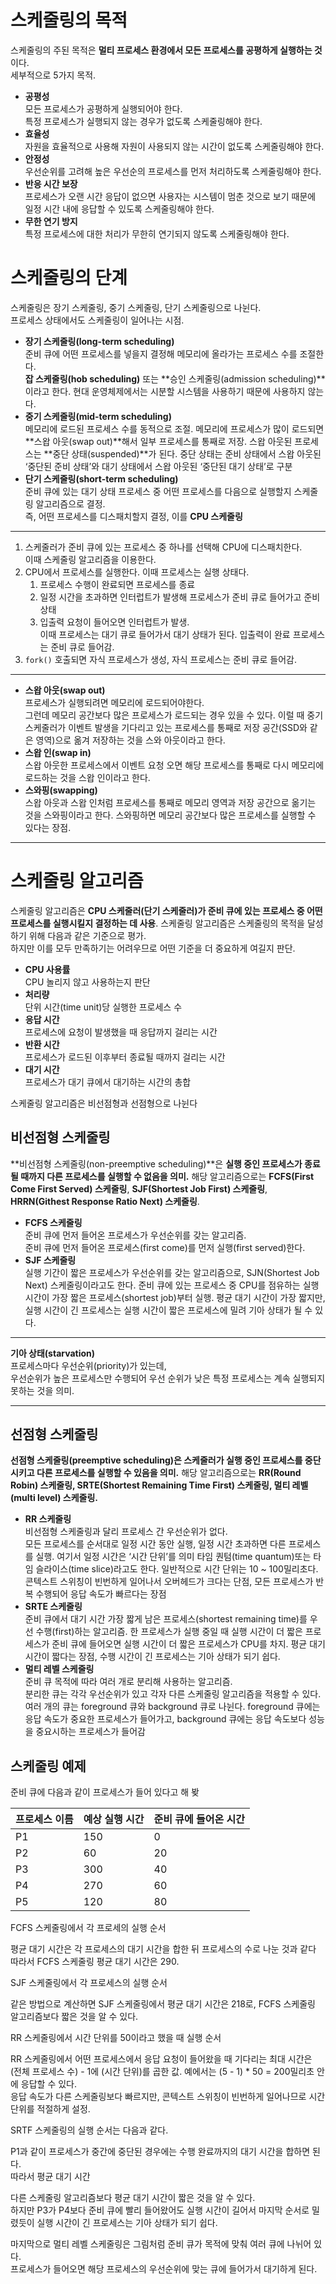 # 스케줄링의 목적

스케줄링의 주된 목적은 **멀티 프로세스 환경에서 모든 프로세스를 공평하게 실행하는 것**이다.  
세부적으로 5가지 목적.

- **공평성**  
모든 프로세스가 공평하게 실행되어야 한다.  
특정 프로세스가 실행되지 않는 경우가 없도록 스케줄링해야 한다.
- **효율성**  
자원을 효율적으로 사용해 자원이 사용되지 않는 시간이 없도록 스케줄링해야 한다.
- **안정성**  
우선순위를 고려해 높은 우선순의 프로세스를 먼저 처리하도록 스케줄링해야 한다.
- **반응 시간 보장**  
프로세스가 오랜 시간 응답이 없으면 사용자는 시스템이 멈춘 것으로 보기 때문에 일정 시간 내에 응답할 수 있도록 스케줄링해야 한다.
- **무한 연기 방지**  
특정 프로세스에 대한 처리가 무한히 연기되지 않도록 스케줄링해야 한다.

# 스케줄링의 단계

스케줄링은 장기 스케줄링, 중기 스케줄링, 단기 스케줄링으로 나뉜다.  
프로세스 상태에서도 스케줄링이 일어나는 시점.

- **장기 스케줄링(long-term scheduling)**  
준비 큐에 어떤 프로세스를 넣을지 결정해 메모리에 올라가는 프로세스 수를 조절한다.  
**잡 스케줄링(hob scheduling)** 또는 **승인 스케줄링(admission scheduling)**이라고 한다. 현대 운영체제에서는 시분할 시스템을 사용하기 때문에 사용하지 않는다.
- **중기 스케줄링(mid-term scheduling)**  
메모리에 로드된 프로세스 수를 동적으로 조절. 메모리에 프로세스가 많이 로드되면 **스왑 아웃(swap out)**해서 일부 프로세스를 통째로 저장. 스왑 아웃된 프로세스는 **중단 상태(suspended)**가 된다. 중단 상태는 준비 상태에서 스왑 아웃된 ‘중단된 준비 상태’와 대기 상태에서 스왑 아웃된 ‘중단된 대기 상태’로 구분
- **단기 스케줄링(short-term scheduling)**  
준비 큐에 있는 대기 상태 프로세스 중 어떤 프로세스를 다음으로 실행할지 스케줄링 알고리즘으로 결정.   
즉, 어떤 프로세스를 디스패치할지 결정, 이를 **CPU 스케줄링**

---

1. 스케줄러가 준비 큐에 있는 프로세스 중 하나를 선택해 CPU에 디스패치한다.  
이때 스케줄링 알고리즘을 이용한다.
2. CPU에서 프로세스를 실행한다. 이때 프로세스는 실행 상태다.
    1. 프로세스 수행이 완료되면 프로세스를 종료
    2. 일정 시간을 초과하면 인터럽트가 발생해 프로세스가 준비 큐로 들어가고 준비 상태
    3. 입출력 요청이 들어오면 인터럽트가 발생.  
    이때 프로세스는 대기 큐로 들어가서 대기 상태가 된다. 입출력이 완료 프로세스는 준비 큐로 들어감.
3. `fork()` 호출되면 자식 프로세스가 생성, 자식 프로세스는 준비 큐로 들어감.

---

- **스왑 아웃(swap out)**  
프로세스가 실행되려면 메모리에 로드되어야한다.  
그런데 메모리 공간보다 많은 프로세스가 로드되는 경우 있을 수 있다. 이럴 때 중기 스케줄러가 이벤트 발생을 기다리고 있는 프로세스를 통째로 저장 공간(SSD와 같은 영역)으로 옮겨 저장하는 것을 스와 아웃이라고 한다.
- **스왑 인(swap in)**  
스왑 아웃한 프로세스에서 이벤트 요청 오면 해당 프로세스를 통째로 다시 메모리에 로드하는 것을 스왑 인이라고 한다.
- **스와핑(swapping)**  
스왑 아웃과 스왑 인처럼 프로세스를 통째로 메모리 영역과 저장 공간으로 옮기는 것을 스와핑이라고 한다. 스와핑하면 메모리 공간보다 많은 프로세스를 실행할 수 있다는 장점.

---

# 스케줄링 알고리즘

스케줄링 알고리즘은 **CPU 스케줄러(단기 스케줄러)가 준비 큐에 있는 프로세스 중 어떤 프로세스를 실행시킬지 결정하는 데 사용**. 스케줄링 알고리즘은 스케줄링의 목적을 달성하기 위해 다음과 같은 기준으로 평가.  
하지만 이를 모두 만족하기는 어려우므로 어떤 기준을 더 중요하게 여길지 판단.

- **CPU 사용률**  
CPU 놀리지 않고 사용하는지 판단
- **처리량**  
단위 시간(time unit)당 실행한 프로세스 수
- **응답 시간**   
프로세스에 요청이 발생했을 때 응답까지 걸리는 시간
- **반환 시간**  
프로세스가 로드된 이후부터 종료될 때까지 걸리는 시간
- **대기 시간**  
프로세스가 대기 큐에서 대기하는 시간의 총합

스케줄링 알고리즘은 비선점형과 선점형으로 나뉜다

## 비선점형 스케줄링

**비선점형 스케줄링(non-preemptive scheduling)**은 **실행 중인 프로세스가 종료될 때까지 다른 프로세스를 실행할 수 없음을 의미.** 해당 알고리즘으로는 **FCFS(First Come First Served) 스케줄링**, **SJF(Shortest Job First) 스케줄링**, **HRRN(Githest Response Ratio Next) 스케줄링**.

- **FCFS 스케줄링**  
준비 큐에 먼저 들어온 프로세스가 우선순위를 갖는 알고리즘.  
준비 큐에 먼저 들어온 프로세스(first come)를 먼저 실행(first served)한다.
- **SJF 스케줄링**  
실행 기간이 짧은 프로세스가 우선순위를 갖는 알고리즘으로, SJN(Shortest Job Next) 스케줄링이라고도 한다. 준비 큐에 있는 프로세스 중 CPU를 점유하는 실행 시간이 가장 짧은 프로세스(shortest job)부터 실행. 평균 대기 시간이 가장 짧지만, 실행 시간이 긴 프로세스는 실행 시간이 짧은 프로세스에 밀려 기아 상태가 될 수 있다.

---

**기아 상태(starvation)**  
프로세스마다 우선순위(priority)가 있는데,  
우선순위가 높은 프로세스만 수행되어 우선 순위가 낮은 특정 프로세스는 계속 실행되지 못하는 것을 의미.

---

## 선점형 스케줄링

**선점형 스케줄링(preemptive scheduling)은 스케줄러가 실행 중인 프로세스를 중단시키고 다른 프로세스를 실행할 수 있음을 의미.** 해당 알고리즘으로는 **RR(Round Robin) 스케줄링, SRTE(Shortest Remaining Time First) 스케줄링, 멀티 레벨(multi level) 스케줄링.**

- **RR 스케줄링**  
비선점형 스케줄링과 달리 프로세스 간 우선순위가 없다.  
모든 프로세스를 순서대로 일정 시간 동안 실행, 일정 시간 초과하면 다른 프로세스를 실행. 여기서 일정 시간은  ‘시간 단위’를 의미 타임 퀀텀(time quantum)또는 타임 슬라이스(time slice)라고도 한다. 일반적으로 시간 단위는 10 ~ 100밀리초다. 콘텍스트 스위칭이 빈번하게 일어나서 오버헤드가 크다는 단점, 모든 프로세스가 반복 수행되어 응답 속도가 빠르다는 장점
- **SRTE 스케줄링**  
준비 큐에서 대기 시간 가장 짧게 남은 프로세스(shortest remaining time)를 우선 수행(first)하는 알고리즘. 한 프로세스가 실행 중일 때 실행 시간이 더 짧은 프로세스가 준비 큐에 들어오면 실행 시간이 더 짧은 프로세스가 CPU를 차지. 평균 대기 시간이 짧다는 장점, 수행 시간이 긴 프로세스는 기아 상태가 되기 쉽다.
- **멀티 레벨 스케줄링**  
준비 큐 목적에 따라 여러 개로 분리해 사용하는 알고리즘.  
분리한 큐는 각각 우선순위가 있고 각자 다른 스케줄링 알고리즘을 적용할 수 있다. 여러 개의 큐는 foreground 큐와 background 큐로 나뉜다. foreground 큐에는 응답 속도가 중요한 프로세스가 들어가고, background 큐에는 응답 속도보다 성능을 중요시하는 프로세스가 들어감

## 스케줄링 예제

준비 큐에 다음과 같이 프로세스가 들어 있다고 해 봦

| 프로세스 이름 | 예상 실행 시간 | 준비 큐에 들어온 시간 |
| --- | --- | --- |
| P1 | 150 | 0 |
| P2 | 60 | 20 |
| P3 | 300 | 40 |
| P4 | 270 | 60 |
| P5 | 120 | 80 |

FCFS 스케줄링에서 각 프로세의 실행 순서

평균 대기 시간은 각 프로세스의 대기 시간을 합한 뒤 프로세스의 수로 나눈 것과 같다  
따라서 FCFS 스케줄링 평균 대기 시간은 290.

SJF 스케줄링에서 각 프로세스의 실행 순서

같은 방법으로 계산하면 SJF 스케줄링에서 평균 대기 시간은 218로, FCFS 스케줄링 알고리즘보다 짧은 것을 알 수 있다.

RR 스케줄링에서 시간 단위를 50이라고 했을 때 실행 순서

RR 스케줄링에서 어떤 프로세스에서 응답 요청이 들어왔을 때 기다리는 최대 시간은 (전체 프로세스 수) - 1에 (시간 단위)를 곱한 값. 예에서는 (5 - 1) * 50 = 200밀리초 안에 응답할 수 있다.  
응답 속도가 다른 스케줄링보다 빠르지만, 콘텍스트 스위칭이 빈번하게 일어나므로 시간 단위를 적절하게 설정.

SRTF 스케줄링의 실행 순서는 다음과 같다.

P1과 같이 프로세스가 중간에 중단된 경우에는 수행 완료까지의 대기 시간을 합하면 된다.  
따라서 평균 대기 시간

다른 스케줄링 알고리즘보다 평균 대기 시간이 짧은 것을 알 수 있다.  
하지만 P3가 P4보다 준비 큐에 빨리 들어왔어도 실행 시간이 길어서 마지막 순서로 밀렸듯이 실행 시간이 긴 프로세스는 기아 상태가 되기 쉽다.

마지막으로 멀티 레벨 스케줄링은 그림처럼 준비 큐가 목적에 맞춰 여러 큐에 나뉘어 있다.  
프로세스가 들어오면 해당 프로세스의 우선순위에 맞는 큐에 들어가서 대기하게 된다.